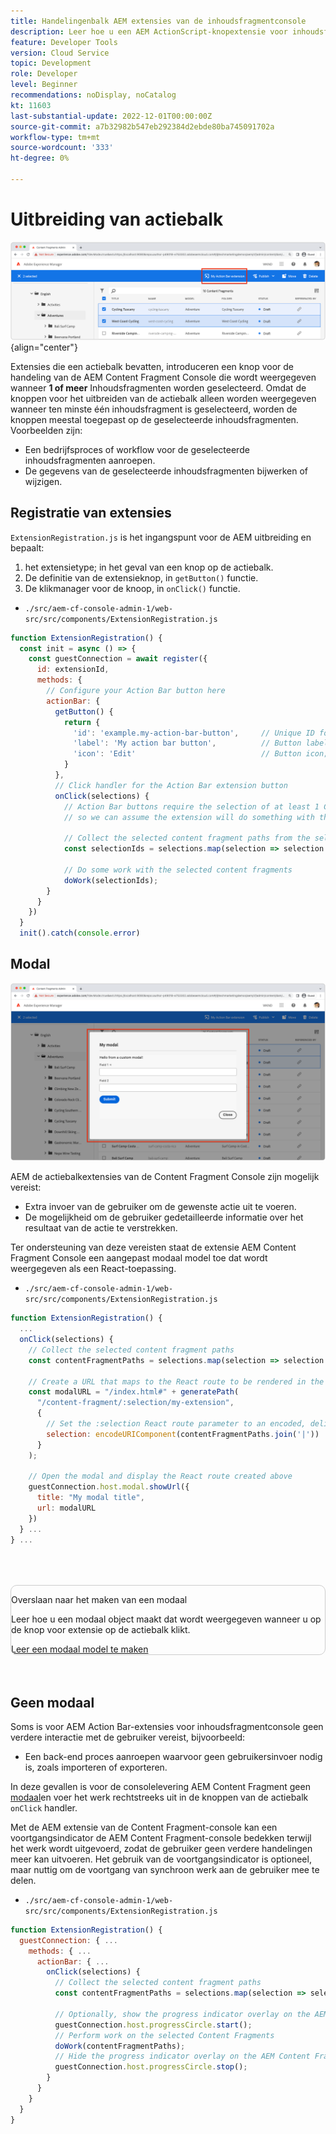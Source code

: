 ```yaml
---
title: Handelingenbalk AEM extensies van de inhoudsfragmentconsole
description: Leer hoe u een AEM ActionScript-knopextensie voor inhoudsfragmenten maakt.
feature: Developer Tools
version: Cloud Service
topic: Development
role: Developer
level: Beginner
recommendations: noDisplay, noCatalog
kt: 11603
last-substantial-update: 2022-12-01T00:00:00Z
source-git-commit: a7b32982b547eb292384d2ebde80ba745091702a
workflow-type: tm+mt
source-wordcount: '333'
ht-degree: 0%

---
```



# Uitbreiding van actiebalk

![Uitbreiding van actiebalk](./assets/action-bar/action-bar.png){align="center"}

Extensies die een actiebalk bevatten, introduceren een knop voor de handeling van de AEM Content Fragment Console die wordt weergegeven wanneer __1 of meer__ Inhoudsfragmenten worden geselecteerd. Omdat de knoppen voor het uitbreiden van de actiebalk alleen worden weergegeven wanneer ten minste één inhoudsfragment is geselecteerd, worden de knoppen meestal toegepast op de geselecteerde inhoudsfragmenten. Voorbeelden zijn:

+ Een bedrijfsproces of workflow voor de geselecteerde inhoudsfragmenten aanroepen.
+ De gegevens van de geselecteerde inhoudsfragmenten bijwerken of wijzigen.

## Registratie van extensies

`ExtensionRegistration.js` is het ingangspunt voor de AEM uitbreiding en bepaalt:

1. het extensietype; in het geval van een knop op de actiebalk.
1. De definitie van de extensieknop, in `getButton()` functie.
1. De klikmanager voor de knoop, in `onClick()` functie.

+ `./src/aem-cf-console-admin-1/web-src/src/components/ExtensionRegistration.js`

```javascript
function ExtensionRegistration() {
  const init = async () => {
    const guestConnection = await register({
      id: extensionId,
      methods: {
        // Configure your Action Bar button here
        actionBar: {
          getButton() {
            return {
              'id': 'example.my-action-bar-button',     // Unique ID for the button
              'label': 'My action bar button',          // Button label 
              'icon': 'Edit'                            // Button icon; get name from: https://spectrum.adobe.com/page/icons/ (Remove spaces, keep uppercase)
            }
          },
          // Click handler for the Action Bar extension button
          onClick(selections) {
            // Action Bar buttons require the selection of at least 1 Content Fragment, 
            // so we can assume the extension will do something with these selections

            // Collect the selected content fragment paths from the selections parameter
            const selectionIds = selections.map(selection => selection.id);
            
            // Do some work with the selected content fragments
            doWork(selectionIds);          
        }
      }
    })
  }
  init().catch(console.error)
```

## Modal

![Modal](./assets/modal/modal.png)

AEM de actiebalkextensies van de Content Fragment Console zijn mogelijk vereist:

+ Extra invoer van de gebruiker om de gewenste actie uit te voeren.
+ De mogelijkheid om de gebruiker gedetailleerde informatie over het resultaat van de actie te verstrekken.

Ter ondersteuning van deze vereisten staat de extensie AEM Content Fragment Console een aangepast modaal model toe dat wordt weergegeven als een React-toepassing.

+ `./src/aem-cf-console-admin-1/web-src/src/components/ExtensionRegistration.js`

```javascript
function ExtensionRegistration() {
  ...
  onClick(selections) {
    // Collect the selected content fragment paths 
    const contentFragmentPaths = selections.map(selection => selection.id);

    // Create a URL that maps to the React route to be rendered in the modal 
    const modalURL = "/index.html#" + generatePath(
      "/content-fragment/:selection/my-extension",
      {
        // Set the :selection React route parameter to an encoded, delimited list of paths of the selected content fragments
        selection: encodeURIComponent(contentFragmentPaths.join('|'))
      }
    );

    // Open the modal and display the React route created above
    guestConnection.host.modal.showUrl({
      title: "My modal title",
      url: modalURL
    })     
  } ...     
} ...
```

<div class="column is-8-desktop is-full-mobile is-half-tablet" style="
    border: solid 1px #ccc;
    border-radius: 10px;
    margin: 4rem auto;
">
  <div class="is-flex is-padded-small is-padded-big-mobile">
    <div>
      <p class="has-text-weight-bold is-size-36 is-size-27-touch is-margin-bottom-big has-text-blackest">Overslaan naar het maken van een modaal</p>
      <p class="has-text-blackest">Leer hoe u een modaal object maakt dat wordt weergegeven wanneer u op de knop voor extensie op de actiebalk klikt.</p>
      <div class="has-align-start is-margin-top-big">
        <a href="./modal.md" target="_blank" class="spectrum-Button spectrum-Button--outline spectrum-Button--primary spectrum-Button--sizeM">
          <span class="spectrum-Button-label has-no-wrap has-text-weight-bold" title="Leer een modaal model te maken">Leer een modaal model te maken</span>
        </a>
      </div>
    </div>
  </div>
</div>

## Geen modaal

Soms is voor AEM Action Bar-extensies voor inhoudsfragmentconsole geen verdere interactie met de gebruiker vereist, bijvoorbeeld:

+ Een back-end proces aanroepen waarvoor geen gebruikersinvoer nodig is, zoals importeren of exporteren.

In deze gevallen is voor de consolelevering AEM Content Fragment geen [modaal](#modal)en voer het werk rechtstreeks uit in de knoppen van de actiebalk `onClick` handler.

Met de AEM extensie van de Content Fragment-console kan een voortgangsindicator de AEM Content Fragment-console bedekken terwijl het werk wordt uitgevoerd, zodat de gebruiker geen verdere handelingen meer kan uitvoeren. Het gebruik van de voortgangsindicator is optioneel, maar nuttig om de voortgang van synchroon werk aan de gebruiker mee te delen.

+ `./src/aem-cf-console-admin-1/web-src/src/components/ExtensionRegistration.js`

```javascript
function ExtensionRegistration() {
  guestConnection: { ...
    methods: { ...
      actionBar: { ...
        onClick(selections) {
          // Collect the selected content fragment paths 
          const contentFragmentPaths = selections.map(selection => selection.id);

          // Optionally, show the progress indicator overlay on the AEM Content Fragment console
          guestConnection.host.progressCircle.start();
          // Perform work on the selected Content Fragments
          doWork(contentFragmentPaths);
          // Hide the progress indicator overlay on the AEM Content Fragment console when the work is done
          guestConnection.host.progressCircle.stop();
        }
      }
    }
  }
}
```
